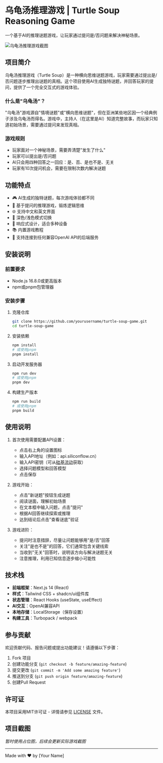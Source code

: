 # 乌龟汤推理游戏 | Turtle Soup Reasoning Game

一个基于AI的推理谜题游戏，让玩家通过提问是/否问题来解决神秘场景。

![乌龟汤推理游戏截图](public/screenshot.png)

## 项目简介

乌龟汤推理游戏（Turtle Soup）是一种横向思维谜题游戏，玩家需要通过提出是/否问题逐步推理出谜题的真相。这个项目使用AI生成独特谜题，并回答玩家的提问，提供了一个完全交互式的游戏体验。

### 什么是"乌龟汤"？

"乌龟汤"游戏源自"情境谜题"或"横向思维谜题"，但在亚洲某些地区因一个经典例子涉及乌龟汤而得名。游戏中，主持人（在这里是AI）知道完整故事，而玩家只知道初始场景，需要通过提问来发现真相。

### 游戏规则

- 玩家面对一个神秘场景，需要弄清楚"发生了什么"
- 玩家可以提出是/否问题
- AI只会用四种回答之一回应：是、否、是也不是、无关
- 玩家有10次提问机会，需要在限制次数内解决谜题

## 功能特点

- 🎮 AI生成的独特谜题，每次游戏体验都不同
- 🤔 基于提问的推理游戏，锻炼逻辑思维
- 🌐 支持中文和英文界面
- 🎨 深色/浅色模式切换
- 📱 响应式设计，适合多种设备
- 📚 内置游戏教程
- 🔌 支持连接到任何兼容OpenAI API的后端服务

## 安装说明

### 前置要求

- Node.js 16.8.0或更高版本
- npm或pnpm包管理器

### 安装步骤

1. 克隆仓库
   ```bash
   git clone https://github.com/yourusername/turtle-soup-game.git
   cd turtle-soup-game
   ```

2. 安装依赖
   ```bash
   npm install
   # 或使用pnpm
   pnpm install
   ```

3. 启动开发服务器
   ```bash
   npm run dev
   # 或使用pnpm
   pnpm dev
   ```

4. 构建生产版本
   ```bash
   npm run build
   # 或使用pnpm
   pnpm build
   ```

## 使用说明

1. 首次使用需要配置API设置：
   - 点击右上角的设置图标
   - 输入API地址（例如：api.siliconflow.cn）
   - 输入API密钥（可从[硅基流动](https://account.siliconflow.cn/zh/login)获取）
   - 选择问题模型和回答模型
   - 点击保存

2. 游戏开始：
   - 点击"新谜题"按钮生成谜题
   - 阅读谜面，理解初始场景
   - 在文本框中输入问题，点击"提问"
   - 根据AI回答继续探索或推理
   - 达到结论后点击"查看谜底"验证

3. 游戏进阶：
   - 提问时注意措辞，尽量让问题能够用"是/否"回答
   - 关注"是也不是"的回答，它们通常包含关键线索
   - 当收到"无关"回答时，说明该方向与解决谜题无关
   - 注意推理，利用已知信息逐步缩小可能性

## 技术栈

- **前端框架**：Next.js 14 (React)
- **样式**：Tailwind CSS + shadcn/ui组件库
- **状态管理**：React Hooks (useState, useEffect)
- **AI交互**：OpenAI兼容API
- **本地存储**：LocalStorage（保存设置）
- **构建工具**：Turbopack / webpack

## 参与贡献

欢迎贡献代码、报告问题或提出功能建议！请遵循以下步骤：

1. Fork 项目
2. 创建功能分支 (`git checkout -b feature/amazing-feature`)
3. 提交更改 (`git commit -m 'Add some amazing feature'`)
4. 推送到分支 (`git push origin feature/amazing-feature`)
5. 创建Pull Request

## 许可证

本项目采用MIT许可证 - 详情请参见 [LICENSE](LICENSE) 文件。

## 项目截图

*暂时使用占位图，后续会更新实际游戏截图*

---

Made with ❤️ by [Your Name] 